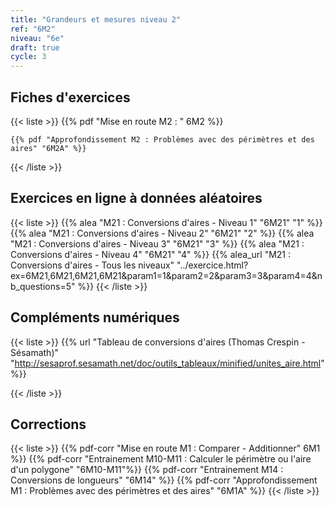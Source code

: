 ```yaml
---
title: "Grandeurs et mesures niveau 2"
ref: "6M2"
niveau: "6e"
draft: true
cycle: 3
---
```



<h2 class="ui horizontal divider header">Fiches d'exercices</h2>


{{< liste >}}
	{{% pdf "Mise en route M2 :  " 6M2 %}}
	
	{{% pdf "Approfondissement M2 : Problèmes avec des périmètres et des aires" "6M2A" %}}
{{< /liste >}}

<div class="ui hidden divider"></div>
<div class="ui hidden divider"></div>



<h2 class="ui horizontal divider header">Exercices en ligne à données aléatoires</h2>

{{< liste >}}
	{{% alea "M21 : Conversions d'aires - Niveau 1" "6M21" "1" %}}
	{{% alea "M21 : Conversions d'aires - Niveau 2" "6M21" "2" %}}
	{{% alea "M21 : Conversions d'aires - Niveau 3" "6M21" "3" %}}
	{{% alea "M21 : Conversions d'aires - Niveau 4" "6M21" "4" %}}
	{{% alea_url "M21 : Conversions d'aires - Tous les niveaux" "../exercice.html?ex=6M21,6M21,6M21,6M21&param1=1&param2=2&param3=3&param4=4&nb_questions=5" %}}
{{< /liste >}}

<div class="ui hidden divider"></div>
<div class="ui hidden divider"></div>

<h2 class="ui horizontal divider header">Compléments numériques</h2>

{{< liste >}}
	{{% url "Tableau de conversions d'aires (Thomas Crespin - Sésamath)" "http://sesaprof.sesamath.net/doc/outils_tableaux/minified/unites_aire.html" %}}




{{< /liste >}}

<div class="ui hidden divider"></div>
<div class="ui hidden divider"></div>
<h2 class="ui horizontal divider header">Corrections</h2>

{{< liste >}}
	{{% pdf-corr "Mise en route M1 : Comparer - Additionner" 6M1 %}}
	{{% pdf-corr "Entrainement M10-M11 : Calculer le périmètre ou l'aire d'un polygone" "6M10-M11"%}}
	{{% pdf-corr "Entrainement M14 : Conversions de longueurs" "6M14" %}}
	{{% pdf-corr "Approfondissement M1 : Problèmes avec des périmètres et des aires" "6M1A" %}}
{{< /liste >}}